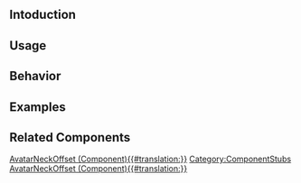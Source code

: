 <languages></languages> <translate>

## Intoduction

## Usage

## Behavior

## Examples

## Related Components

</translate>

[AvatarNeckOffset
(Component){{#translation:}}](Category:Components{{#translation:}} "wikilink")
[Category:ComponentStubs](Category:ComponentStubs "wikilink")
[AvatarNeckOffset
(Component){{#translation:}}](Category:Components:Users:Common_Avatar_System{{#translation:}} "wikilink")